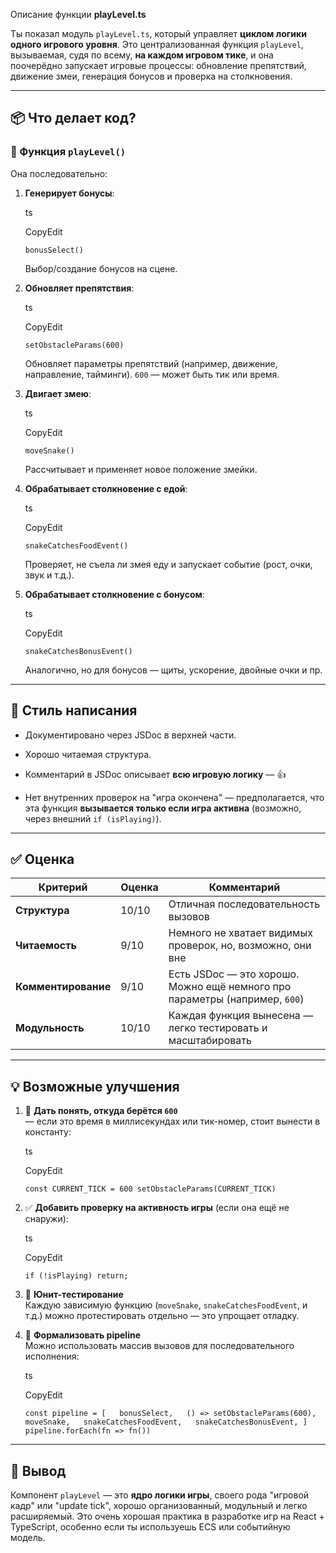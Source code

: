 Описание функции **playLevel.ts**

Ты показал модуль `playLevel.ts`, который управляет **циклом логики одного игрового уровня**. Это централизованная функция `playLevel`, вызываемая, судя по всему, **на каждом игровом тике**, и она поочерёдно запускает игровые процессы: обновление препятствий, движение змеи, генерация бонусов и проверка на столкновения.

---

## 📦 Что делает код?

### 🔁 Функция `playLevel()`

Она последовательно:

1. **Генерирует бонусы**:
    
    ts
    
    CopyEdit
    
    `bonusSelect()`
    
    Выбор/создание бонусов на сцене.
    
2. **Обновляет препятствия**:
    
    ts
    
    CopyEdit
    
    `setObstacleParams(600)`
    
    Обновляет параметры препятствий (например, движение, направление, тайминги). `600` — может быть тик или время.
    
3. **Двигает змею**:
    
    ts
    
    CopyEdit
    
    `moveSnake()`
    
    Рассчитывает и применяет новое положение змейки.
    
4. **Обрабатывает столкновение с едой**:
    
    ts
    
    CopyEdit
    
    `snakeCatchesFoodEvent()`
    
    Проверяет, не съела ли змея еду и запускает событие (рост, очки, звук и т.д.).
    
5. **Обрабатывает столкновение с бонусом**:
    
    ts
    
    CopyEdit
    
    `snakeCatchesBonusEvent()`
    
    Аналогично, но для бонусов — щиты, ускорение, двойные очки и пр.
    

---

## 🧠 Стиль написания

- Документировано через JSDoc в верхней части.
    
- Хорошо читаемая структура.
    
- Комментарий в JSDoc описывает **всю игровую логику** — 👍
    
- Нет внутренних проверок на "игра окончена" — предполагается, что эта функция **вызывается только если игра активна** (возможно, через внешний `if (isPlaying)`).
    

---

## ✅ Оценка

|Критерий|Оценка|Комментарий|
|---|---|---|
|**Структура**|10/10|Отличная последовательность вызовов|
|**Читаемость**|9/10|Немного не хватает видимых проверок, но, возможно, они вне|
|**Комментирование**|9/10|Есть JSDoc — это хорошо. Можно ещё немного про параметры (например, `600`)|
|**Модульность**|10/10|Каждая функция вынесена — легко тестировать и масштабировать|

---

## 💡 Возможные улучшения

1. 🧩 **Дать понять, откуда берётся `600`**  
    — если это время в миллисекундах или тик-номер, стоит вынести в константу:
    
    ts
    
    CopyEdit
    
    `const CURRENT_TICK = 600 setObstacleParams(CURRENT_TICK)`
    
2. ✅ **Добавить проверку на активность игры** (если она ещё не снаружи):
    
    ts
    
    CopyEdit
    
    `if (!isPlaying) return;`
    
3. 🧪 **Юнит-тестирование**  
    Каждую зависимую функцию (`moveSnake`, `snakeCatchesFoodEvent`, и т.д.) можно протестировать отдельно — это упрощает отладку.
    
4. 🧠 **Формализовать pipeline**  
    Можно использовать массив вызовов для последовательного исполнения:
    
    ts
    
    CopyEdit
    
    `const pipeline = [   bonusSelect,   () => setObstacleParams(600),   moveSnake,   snakeCatchesFoodEvent,   snakeCatchesBonusEvent, ] pipeline.forEach(fn => fn())`
    

---

## 🧠 Вывод

Компонент `playLevel` — это **ядро логики игры**, своего рода "игровой кадр" или "update tick", хорошо организованный, модульный и легко расширяемый. Это очень хорошая практика в разработке игр на React + TypeScript, особенно если ты используешь ECS или событийную модель.